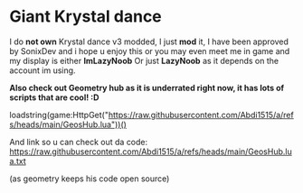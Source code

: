 # Giant Krystal dance

I do **not own** Krystal dance v3 modded, I just **mod** it, I have been approved by SonixDev and i hope u enjoy this or you may even meet me in game and my display is either **ImLazyNoob** Or just **LazyNoob** as it depends on the account im using.

**Also check out Geometry hub as it is underrated right now, it has lots of scripts that are cool! :D**

loadstring(game:HttpGet("https://raw.githubusercontent.com/Abdi1515/a/refs/heads/main/GeosHub.lua"))()

And link so u can check out da code:
https://raw.githubusercontent.com/Abdi1515/a/refs/heads/main/GeosHub.lua.txt

(as geometry keeps his code open source)
